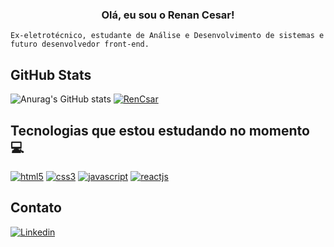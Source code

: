 <div style="display: inline_block" align="center">
 
### Olá, eu sou o Renan Cesar!
</div>
 
 ```
Ex-eletrotécnico, estudante de Análise e Desenvolvimento de sistemas e futuro desenvolvedor front-end.
```

## GitHub Stats

![Anurag's GitHub stats](https://github-readme-stats.vercel.app/api?username=rencsar&show_icons=true&theme=dark)
[![RenCsar](https://github-readme-stats.vercel.app/api/top-langs/?username=RenCsar&hide=html&layout=compact=true&theme=dark)](https://github.com/RenCsar)
 



## Tecnologias que estou estudando no momento 💻



[![html5](https://img.shields.io/badge/HTML5-E34F26?style=for-the-badge&logo=html5&logoColor=white)](https://developer.mozilla.org/pt-BR/docs/Web/HTML/Element)
[![css3](https://img.shields.io/badge/CSS3-1572B6?style=for-the-badge&logo=css3&logoColor=white)](https://developer.mozilla.org/pt-BR/docs/Web/CSS)
[![javascript](https://img.shields.io/badge/JavaScript-323330?style=for-the-badge&logo=javascript&logoColor=F7DF1E)](https://developer.mozilla.org/pt-BR/docs/Web/JavaScript)
[![reactjs](https://img.shields.io/badge/React-20232A?style=for-the-badge&logo=react&logoColor=61DAFB)](https://pt-br.reactjs.org/docs/getting-started.html)
 
 ## Contato
 
 [![Linkedin](https://img.shields.io/badge/LinkedIn-0077B5?style=for-the-badge&logo=linkedin&logoColor=white)](https://www.linkedin.com/in/renan-cesar-a7155ab3/)




